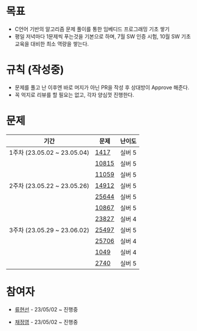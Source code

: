 # 목표

- C언어 기반의 알고리즘 문제 풀이를 통한 임베디드 프로그래밍 기초 쌓기
- 평일 저녁마다 1문제씩 푸는것을 기본으로 하며, 7월 SW 인증 시험, 10월 SW 기초 교육을 대비한 최소 역량을 쌓는다.



# 규칙 (작성중)

- 문제를 풀고 난 이후엔 바로 머지가 아닌 PR을 작성 후 상대방이 Approve 해준다.
- 꼭 억지로 리뷰를 할 필요는 없고, 각자 양심껏 진행한다. 



# 문제

| 기간                        | 문제                                           | 난이도 |
| --------------------------- | ---------------------------------------------- | ------ |
| 1주차 (23.05.02 ~ 23.05.04) | [1417](https://www.acmicpc.net/problem/1417)   | 실버 5 |
|                             | [10815](https://www.acmicpc.net/problem/10815) | 실버 5 |
|                             | [11059](https://www.acmicpc.net/problem/11059) | 실버 5 |
| 2주차 (23.05.22 ~ 23.05.26) | [14912](https://www.acmicpc.net/problem/14912) | 실버 5 |
|                             | [25644](https://www.acmicpc.net/problem/25644) | 실버 5 |
|                             | [10867](https://www.acmicpc.net/problem/10867) | 실버 5 |
|                             | [23827](https://www.acmicpc.net/problem/23827) | 실버 4 |
| 3주차 (23.05.29 ~ 23.06.02) | [25497](https://www.acmicpc.net/problem/25497) | 실버 5 |
|                             | [25706](https://www.acmicpc.net/problem/25706) | 실버 4 |
|                             | [1049](https://www.acmicpc.net/problem/1049)   | 실버 4 |
|                             | [2740](https://www.acmicpc.net/problem/2740)   | 실버 5 |









# 참여자

- [류현선](https://github.com/hs-ryu) - 23/05/02 ~ 진행중

- [채정영](https://github.com/qpalzmm22) - 23/05/02 ~ 진행중





## 



